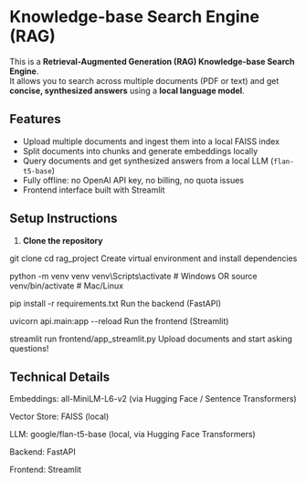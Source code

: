 # Knowledge-base Search Engine (RAG)

This is a **Retrieval-Augmented Generation (RAG) Knowledge-base Search Engine**.  
It allows you to search across multiple documents (PDF or text) and get **concise, synthesized answers** using a **local language model**.



## Features

- Upload multiple documents and ingest them into a local FAISS index
- Split documents into chunks and generate embeddings locally
- Query documents and get synthesized answers from a local LLM (`flan-t5-base`)
- Fully offline: no OpenAI API key, no billing, no quota issues
- Frontend interface built with Streamlit


## Setup Instructions

1. **Clone the repository**


git clone <your-repo-url>
cd rag_project
Create virtual environment and install dependencies


python -m venv venv
venv\Scripts\activate     # Windows
OR
source venv/bin/activate  # Mac/Linux

pip install -r requirements.txt
Run the backend (FastAPI)


uvicorn api.main:app --reload
Run the frontend (Streamlit)


streamlit run frontend/app_streamlit.py
Upload documents and start asking questions!

## Technical Details
Embeddings: all-MiniLM-L6-v2 (via Hugging Face / Sentence Transformers)

Vector Store: FAISS (local)

LLM: google/flan-t5-base (local, via Hugging Face Transformers)

Backend: FastAPI

Frontend: Streamlit

